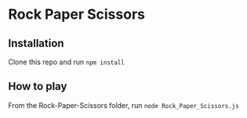 # Rock Paper Scissors

## Installation
Clone this repo and run `npm install`

## How to play
From the Rock-Paper-Scissors folder, run `node Rock_Paper_Scissors.js`
